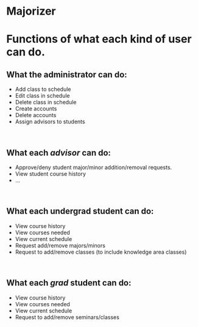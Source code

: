# Majorizer

<h1>Functions of what each kind of user can do.</h1>

<h2>What the administrator can do:</h1>
<ul>
  <li>Add class to schedule</li>
  <li>Edit class in schedule</li>
  <li>Delete class in schedule</li>
  <li>Create accounts</li>
  <li>Delete accounts</li>
  <li>Assign advisors to students</li>
</ul>
<br>

<h2>What each <i>advisor</i> can do:</h1>
<ul>
  <li>Approve/deny student major/minor addition/removal requests.</li>
  <li>View student course history</li>
  <li>...</li>
</ul>
<br>

<h2>What each undergrad student can do:</h1>
<ul>
  <li>View course history</li>
  <li>View courses needed</li>
  <li>View current schedule</li>
  <li>Request add/remove majors/minors</li>
  <li>Request to add/remove classes (to include knowledge area classes)</li>
</ul>
<br>

<h2>What each <i>grad</i> student can do:</h1>
<ul>
  <li>View course history</li>
  <li>View courses needed</li>
  <li>View current schedule</li>
  <li>Request to add/remove seminars/classes</li>
</ul>



